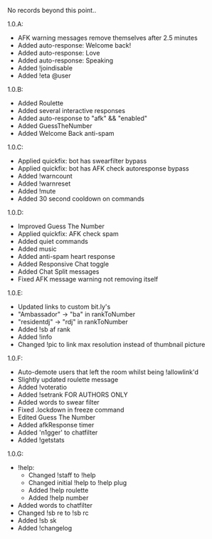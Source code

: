 No records beyond this point..

1.0.A:
- AFK warning messages remove themselves after 2.5 minutes
- Added auto-response: Welcome back!
- Added auto-response: Love
- Added auto-response: Speaking
- Added !joindisable
- Added !eta @user

1.0.B:
- Added Roulette
- Added several interactive responses
- Added auto-response to "afk" && "enabled"
- Added GuessTheNumber
- Added Welcome Back anti-spam

1.0.C:
- Applied quickfix: bot has swearfilter bypass
- Applied quickfix: bot has AFK check autoresponse bypass
- Added !warncount
- Added !warnreset
- Added !mute
- Added 30 second cooldown on commands

1.0.D:
- Improved Guess The Number
- Applied quickfix: AFK check spam
- Added quiet commands
- Added music
- Added anti-spam heart response
- Added Responsive Chat toggle
- Added Chat Split messages
- Fixed AFK message warning not removing itself

1.0.E:
- Updated links to custom bit.ly's
- "Ambassador" -> "ba" in rankToNumber
- "residentdj" -> "rdj" in rankToNumber
- Added !sb af rank
- Added !info
- Changed !pic to link max resolution instead of thumbnail picture

1.0.F:
- Auto-demote users that left the room whilst being !allowlink'd
- Slightly updated roulette message
- Added !voteratio
- Added !setrank FOR AUTHORS ONLY
- Added words to swear filter
- Fixed .lockdown in freeze command
- Edited Guess The Number
- Added afkResponse timer
- Added 'n1gger' to chatfilter
- Added !getstats

1.0.G:
- !help:
    - Changed !staff <rank> to !help <rank>
    - Changed initial !help to !help plug
    - Added !help roulette
    - Added !help number
- Added words to chatfilter
- Changed !sb re to !sb rc
- Added !sb sk
- Added !changelog
